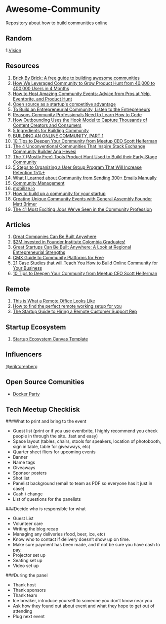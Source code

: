 # Awesome-Community

Repository about how to build communities online

## Random
  1.[Vision](http://john.onolan.org/vision/)

## Resources
  1. [Brick By Brick: A free guide to building awesome communities](http://www.communitybuildingguide.com)
  2. [ How We Leveraged Community to Grow Product Hunt from 40,000 to 400,000 Users in 4 Months](http://cmxhub.com/product-hunt-erik-torenberg-community/)
  3. [How to Host Amazing Community Events: Advice from Pros at Yelp, Eventbrite, and Product Hunt](http://cmxhub.com/how-to-host-amazing-community-events-advice-from-pros-at-yelp-eventbrite-and-product-hunt/)
  4. [Open source as a startup's competitive advantage](http://www.dillonforrest.com/startup/open-source-as-a-startups-competitive-advantage/)
  5. [To Build an Entrepreneurial Community, Listen to the Entrepreneurs](http://tech.co/della-rucker-engaging-cities-build-an-entrepreneurial-community-video-2015-03)
  6. [Reasons Community Professionals Need to Learn How to Code](http://cmxhub.com/coding-for-community-professionals/)
  7. [How Outbounding Uses the Hook Model to Capture Thousands of Content Creators and Consumers](http://cmxhub.com/outbounding-hook-model/)
  8. [5 Ingredients for Building Community](https://medium.com/designer-fund/5-ingredients-for-building-community-11f30099a14d)
  9. [BUILDING AN ONLINE COMMUNITY, PART 1](https://megan-holstein-8udz.squarespace.com/blog/2015/2/26/sedf9mdfyhwh2rs1fj3wrg5k8h2qrx)
  10. [10 Tips to Deepen Your Community from Meetup CEO Scott Heiferman](http://cmxhub.com/scott-heiferman-meetup/)
  11. [The 4 Unconventional Communities That Inspire Stack Exchange Community Builder Ana Hevesi](http://cmxhub.com/ana-hevesi-community/)
  12. [The 7 (Mostly Free) Tools Product Hunt Used to Build their Early-Stage Community](http://cmxhub.com/7-essential-mostly-free-tools-for-building-community-at-early-stage-startups/)
  13. [5 Steps to Organizing a User Group Program That Will Increase Retention 15%+](http://cmxhub.com/5-steps-to-organizing-a-user-group/)
  14. [What I Learned about Community from Sending 300+ Emails Manually](http://cmxhub.com/startup-community-dwilly/)
  15. [Community Management](https://www.linkedin.com/pulse/community-management-jason-saltzman?trk=prof-post)
  16. [mobilize.io](https://www.mobilize.io)
  17. [How to build up a community for your startup](http://tech.eu/features/5248/community-manager-tips-product-hunt-eyeem-fishbrain/)
  18. [Creating Unique Community Events with General Assembly Founder Matt Brimer](http://cmxhub.com/creating-unique-community-events-with-general-assembly-founder-matt-brimer)
  19. [The 41 Most Exciting Jobs We’ve Seen in the Community Profession](http://cmxhub.com/most-exciting-jobs-community-fall-2015/?utm_source=Email+Subscribers&utm_campaign=ebb879a734-Hub_Post_Jobs_Fall_2015&utm_medium=email&utm_term=0_1a473c9811-ebb879a734-232712261)


## Articles
 1. [Great Companies Can Be Built Anywhere](https://www.linkedin.com/pulse/great-companies-can-built-anywhere-adeo-ressi)
 2. [$2M invested in Founder Institute Colombia Graduates!](http://www.tropicalgringo.com/english/general-english/2m-fi-colombia-graduates/)
 3. [Great Startups Can Be Built Anywhere: A Look at Regional Entrepreneurial Strengths](http://fi.co/posts/14111)
 4. [CMX Guide to Community Platforms for Free](http://cmxhub.com/cmx-guide-to-community-platforms/)
 5. [21 Case Studies that will Teach You How to Build Online Community for Your Business](http://cmxhub.com/20-examples-of-successful-online-communities/)
 6. [10 Tips to Deepen Your Community from Meetup CEO Scott Heiferman](http://cmxhub.com/scott-heiferman-meetup/)


## Remote
 1. [This is What a Remote Office Looks Like](https://zapier.com/learn/the-ultimate-guide-to-remote-working/remote-office-photos/)
 2. [How to find the perfect remote working setup for you](http://blog.pickcrew.com/how-to-find-the-perfect-remote-working-setup-for-you/)
 3. [The Startup Guide to Hiring a Remote Customer Support Rep](https://baremetrics.com/blog/startup-guide-to-hiring-remote-customer-support)

## Startup Ecosystem
 1. [Startup Ecosystem Canvas Template](http://fi.co/canvas_template)

## Influencers
[@eriktorenberg](https://twitter.com/eriktorenberg)

## Open Source Comunities

- [Docker Party](http://docker.party)

## Tech Meetup Checklisk

###What to print and bring to the event

- Guest list (print or if you use eventbrite, I highly recommend you check people in through the site…fast and easy)
- Space layout (tables, chairs, stools for speakers, location of photobooth, sign in table, table for giveaways, etc)
- Quarter sheet fliers for upcoming events
- Banner
- Name tags
- Giveaways
- Sponsor posters
- Shot list
- Panelist background (email to team as PDF so everyone has it just in case)
- Cash / change
- List of questions for the panelists

###Decide who is responsible for what

- Guest List
- Volunteer care
- Writing the blog recap
- Managing any deliveries (food, beer, ice, etc)
- Know who to contact if delivery doesn’t show up on time.
- Make sure payment has been made, and if not be sure you have cash to pay.
- Projector set up
- Seating set up
- Video set up

###During the panel

- Thank host
- Thank sponsors
- Thank team
- Ice breaker, introduce yourself to someone you don’t know near you
- Ask how they found out about event and what they hope to get out of attending
- Plug next event

